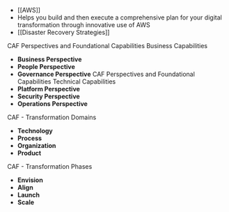 - [[AWS]]
- Helps you build and then execute a comprehensive plan for your digital transformation through innovative use of AWS
- [[Disaster Recovery Strategies]]

CAF Perspectives and Foundational Capabilities Business Capabilities
- **Business Perspective**
- **People Perspective**
- **Governance Perspective**
CAF Perspectives and Foundational Capabilities Technical Capabilities
- **Platform Perspective**
- **Security Perspective**
- **Operations Perspective**

CAF - Transformation Domains
- **Technology**
- **Process**
- **Organization**
- **Product**

CAF - Transformation Phases
- **Envision**
- **Align**
- **Launch**
- **Scale**